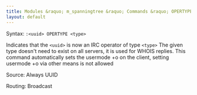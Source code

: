 ```yaml
---
title: Modules &raquo; m_spanningtree &raquo; Commands &raquo; OPERTYPE
layout: default
---
```


Syntax:
`:<uuid> OPERTYPE <type>`

Indicates that the `<uuid>` is now an IRC operator of type `<type>`
The given type doesn't need to exist on all servers, it is used for WHOIS replies.
This command automatically sets the usermode +o on the client, setting usermode +o via other means is not allowed

Source:
Always UUID

Routing:
Broadcast